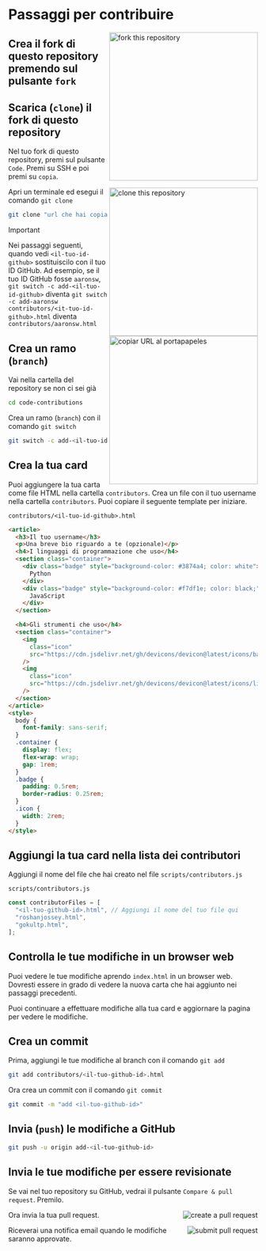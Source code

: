 # Passaggi per contribuire

<img align="right" width="300" src="https://firstcontributions.github.io/assets/Readme/fork.png" alt="fork this repository" />

## Crea il fork di questo repository premendo sul pulsante `fork`

## Scarica (`clone`) il fork di questo repository

Nel tuo fork di questo repository, premi sul pulsante `Code`. Premi su SSH e poi premi su `copia`.

<img align="right" width="300" src="https://firstcontributions.github.io/assets/Readme/clone.png" alt="clone this repository" />

<img align="right" width="300" src="https://firstcontributions.github.io/assets/Readme/copy-to-clipboard.png" alt="copiar URL al portapapeles" />

Apri un terminale ed esegui il comando `git clone`

```bash
git clone "url che hai copiato"
```

> [!IMPORTANT]
> Nei passaggi seguenti, quando vedi `<il-tuo-id-github>` sostituiscilo con il tuo ID GitHub.
> Ad esempio, se il tuo ID GitHub fosse `aaronsw`,
> `git switch -c add-<il-tuo-id-github>` diventa `git switch -c add-aaronsw`
> `contributors/<it-tuo-id-github>.html` diventa `contributors/aaronsw.html`


## Crea un ramo (`branch`)

Vai nella cartella del repository se non ci sei già

```bash
cd code-contributions
```

Crea un ramo (`branch`) con il comando `git switch`

```bash
git switch -c add-<il-tuo-id-github>
```


## Crea la tua card

Puoi aggiungere la tua carta come file HTML nella cartella `contributors`. Crea un file con il tuo username nella cartella `contributors`. Puoi copiare il seguente template per iniziare.

`contributors/<il-tuo-id-github>.html`
```html
<article>
  <h3>Il tuo username</h3>
  <p>Una breve bio riguardo a te (opzionale)</p>
  <h4>I linguaggi di programmazione che uso</h4>
  <section class="container">
    <div class="badge" style="background-color: #3874a4; color: white">
      Python
    </div>
    <div class="badge" style="background-color: #f7df1e; color: black;">
      JavaScript
    </div>
  </section>

  <h4>Gli strumenti che uso</h4>
  <section class="container">
    <img
      class="icon"
      src="https://cdn.jsdelivr.net/gh/devicons/devicon@latest/icons/bash/bash-original.svg"
    />
    <img
      class="icon"
      src="https://cdn.jsdelivr.net/gh/devicons/devicon@latest/icons/linux/linux-original.svg"
    />
  </section>
</article>
<style>
  body {
    font-family: sans-serif;
  }
  .container {
    display: flex;
    flex-wrap: wrap;
    gap: 1rem;
  }
  .badge {
    padding: 0.5rem;
    border-radius: 0.25rem;
  }
  .icon {
    width: 2rem;
  }
</style>

```

## Aggiungi la tua card nella lista dei contributori

Aggiungi il nome del file che hai creato nel file `scripts/contributors.js`

`scripts/contributors.js`
```js
const contributorFiles = [
  "<il-tuo-github-id>.html", // Aggiungi il nome del tuo file qui
  "roshanjossey.html",
  "gokultp.html",
];
```


## Controlla le tue modifiche in un browser web

Puoi vedere le tue modifiche aprendo `index.html` in un browser web. Dovresti essere in grado di vedere la nuova carta che hai aggiunto nei passaggi precedenti. 

Puoi continuare a effettuare modifiche alla tua card e aggiornare la pagina per vedere le modifiche.

## Crea un commit

Prima, aggiungi le tue modifiche al branch con il comando `git add`

```bash
git add contributors/<il-tuo-github-id>.html
```

Ora crea un commit con il comando `git commit`

```bash
git commit -m "add <il-tuo-github-id>"
```

## Invia (`push`) le modifiche a GitHub

```bash
git push -u origin add-<il-tuo-github-id>
```

## Invia le tue modifiche per essere revisionate

Se vai nel tuo repository su GitHub, vedrai il pulsante `Compare & pull request`. Premilo.

<img style="float: right;" src="https://firstcontributions.github.io/assets/Readme/compare-and-pull.png" alt="create a pull request" />

Ora invia la tua pull request.

<img style="float: right;" src="https://firstcontributions.github.io/assets/Readme/submit-pull-request.png" alt="submit pull request" />


Riceverai una notifica email quando le modifiche saranno approvate.


